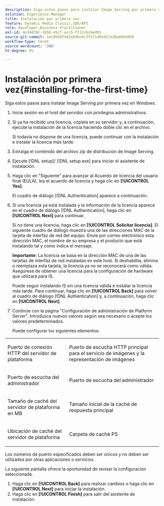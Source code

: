 ```yaml
---
description: Siga estos pasos para instalar Image Serving por primera vez en Windows.
solution: Experience Manager
title: Instalación por primera vez
feature: Dynamic Media Classic,SDK/API
role: Developer,Business Practitioner
exl-id: 4e34d78c-1b5b-45cf-acc5-ff12cbc6ed01
source-git-commit: 1ec8b59f442eb96c6c3f5f1405d57a38a86bd056
workflow-type: tm+mt
source-wordcount: '380'
ht-degree: 0%

---
```


# Instalación por primera vez{#installing-for-the-first-time}

Siga estos pasos para instalar Image Serving por primera vez en Windows.

1. Inicie sesión en el host del servidor con privilegios administrativos.
1. Si ya ha recibido una licencia, cópiela en su servidor y, a continuación, ejecute la instalación de la licencia haciendo doble clic en el archivo.

   Si todavía no dispone de una licencia, puede continuar con la instalación e instalar la licencia más tarde.
1. Extraiga el contenido del archivo zip de distribución de Image Serving.
1. Ejecute [!DNL setup]/ [!DNL setup.exe] para iniciar el asistente de instalación.
1. Haga clic en &quot;Siguiente&quot; para avanzar al Acuerdo de licencia del usuario final (EULA), lea el acuerdo de licencia y haga clic en **[!UICONTROL Yes]**.

   El cuadro de diálogo [!DNL Authentication] aparece a continuación.
1. Si una licencia ya está instalada y la información de la licencia aparece en el cuadro de diálogo [!DNL Authentication], haga clic en **[!UICONTROL Next]** para continuar.

   Si no tiene una licencia, haga clic en **[!UICONTROL Solicitar licencia]**. El siguiente cuadro de diálogo muestra una de las direcciones MAC de la tarjeta de interfaz de red del equipo. Envíe por correo electrónico esta dirección MAC, el nombre de su empresa y el producto que está instalando tal y como indica el mensaje.

   **Importante:** La licencia se basa en la dirección MAC de una de las tarjetas de interfaz de red instaladas en este host. Si deshabilita, elimina o reemplaza esta tarjeta, la licencia ya no se reconocerá como válida. Asegúrese de obtener una licencia para la configuración de hardware que utilizará para IS.

   Puede seguir instalando IS sin una licencia válida e instalar la licencia más tarde. Para continuar, haga clic en **[!UICONTROL Back]** para volver al cuadro de diálogo [!DNL Authentication] y, a continuación, haga clic en **[!UICONTROL Next]**.
1. Continúe con la página &quot;Configuración de administración de Platform Server&quot;. Introduzca nuevos valores según sea necesario o acepte los valores predeterminados.

   Puede configurar los siguientes elementos:

<table id="table_AA5D7674BBBE4AD4B373066AEF413FFD"> 
 <tbody> 
  <tr> 
   <td> <p> Puerto de conexión HTTP del servidor de plataforma </p> </td> 
   <td> <p>Puerto de escucha HTTP principal para el servicio de imágenes y la representación de imágenes </p> </td> 
  </tr> 
  <tr> 
   <td> <p> Puerto de escucha del administrador </p> </td> 
   <td> <p>Puerto de escucha del administrador </p> </td> 
  </tr> 
  <tr> 
   <td> <p> Tamaño de caché del servidor de plataforma en MB </p> </td> 
   <td> <p>Tamaño inicial de la caché de respuesta principal </p> </td> 
  </tr> 
  <tr> 
   <td> <p> Ubicación de caché del servidor de plataforma </p> </td> 
   <td> <p>Carpeta de caché PS </p> </td> 
  </tr> 
 </tbody> 
</table>

Los números de puerto especificados deben ser únicos y no deben ser utilizados por otras aplicaciones o servicios.

La siguiente pantalla ofrece la oportunidad de revisar la configuración seleccionada.
1. Haga clic en **[!UICONTROL Back]** para realizar cambios o haga clic en **[!UICONTROL Next]** para iniciar la instalación.
1. Haga clic en **[!UICONTROL Finish]** para salir del asistente de instalación.
